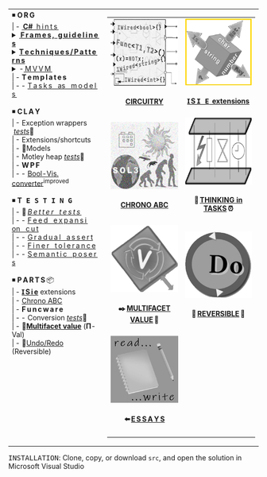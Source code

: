 <table><tr valign="top"><td>
<!--      O R G    --!>
◾ <b>O&thinsp;R&thinsp;G</b><br />
|&thinsp;- <a title="&nbsp;&lArr;read-write article" href="https://github.com/Kyriosity/read-write/blob/main/README+/.net/README+/cs-hints.md">&thinsp;<b>C#</b>&nbsp;&nbsp;h&thinsp;i&thinsp;n&thinsp;t&thinsp;s&thinsp;</a><br />
            <!-- F R A M E S  /  R U L E S --!>
<details><summary><ins>&thinsp;<b>F&thinsp;r&thinsp;a&thinsp;m&thinsp;e&thinsp;s</ins>&thinsp;,<ins>&nbsp;&nbsp;g&thinsp;u&thinsp;i&thinsp;d&thinsp;e&thinsp;l&thinsp;i&thinsp;n&thinsp;e&thinsp;s</b>&thinsp;</ins></summary>
|&thinsp;-&thinsp;-&nbsp;📖&thinsp;<a href="README+/frames"><i>&thinsp;I&thinsp;n&thinsp;t&thinsp;r&thinsp;o&thinsp;</i></a><br />
|&thinsp;-&thinsp;- <a href="README+/frames/README+/reinforced_inheretance.md"> R&thinsp;e&thinsp;i&thinsp;n&thinsp;f&thinsp;o&thinsp;r&thinsp;c&thinsp;e&thinsp;d&thinsp;&nbsp;&nbsp;&nbsp;i&thinsp;n&thinsp;h&thinsp;e&thinsp;r&thinsp;i&thinsp;t&thinsp;a&thinsp;n&thinsp;c&thinsp;e&thinsp;</a><br />
|&thinsp;-&thinsp;- <a href="README+/frames/README+/calls_on_null.md">C&thinsp;a&thinsp;l&thinsp;l&thinsp;s&nbsp;&nbsp;&nbsp;o&thinsp;n&nbsp;&nbsp;&nbsp;n&thinsp;u&thinsp;l&thinsp;l</a><br />            
</details>
            <!-- TECHNIQUE / PATTERN --!>
<details><summary><ins><b>T&thinsp;e&thinsp;c&thinsp;h&thinsp;n&thinsp;i&thinsp;q&thinsp;u&thinsp;e&thinsp;s&thinsp;/&thinsp;P&thinsp;a&thinsp;t&thinsp;t&thinsp;e&thinsp;r&thinsp;n&thinsp;s</b></ins>
            &nbsp;&nbsp;&nbsp;&nbsp;&nbsp;&nbsp;&nbsp;&nbsp;</summary>
|&thinsp;-&thinsp;- <a href="/README+/techniques/README+/polymorphism+/README.md">P&thinsp;o&thinsp;l&thinsp;y&thinsp;m&thinsp;o&thinsp;r&thinsp;p&thinsp;h&thinsp;i&thinsp;s&thinsp;m&thinsp;<sup>➕</sup></a><br />
|&thinsp;-&thinsp;- <a href="/README+/techniques/README+/lurk_init.md">"L&thinsp;u&thinsp;r&thinsp;k&thinsp;i&thinsp;n&thinsp;g"&nbsp;&nbsp;&nbsp;i&thinsp;n&thinsp;i&thinsp;t</a><br />
|&thinsp;-&thinsp;- <a href="/README+/techniques/README+/builders/README.md">B&thinsp;u&thinsp;i&thinsp;l&thinsp;d&thinsp;e&thinsp;r&thinsp;s</a><br />
|&thinsp;-&thinsp;-&thinsp;-&thinsp;-&nbsp;<a href="/src/TuttiFrutti/WizConstr/README.md">Wizard blocks</a><br />
|&thinsp;-&thinsp;- <a href="/README+/techniques/README+/circuitry/README.md"><b>C<samp>&thinsp;I&thinsp;R&thinsp;C&thinsp;U&thinsp;I&thinsp;T&thinsp;R&thinsp;Y</samp></b></a>
</details>
            <!-- M V V M  --!>
<details><summary>-<ins>&thinsp;M&thinsp;V&thinsp;V&thinsp;M&thinsp;</ins></summary>
|&thinsp;-&thinsp;- <a href="README+/decisions/README+/mvvm/mvvm-notification_orchestration.md">Notification orchestration</a><br />
|&thinsp;-&thinsp;- <a href="README+/decisions/README+/mvvm/mvvm-vmodel_cohesion.md">Model-ViewModel cohesion</a><br />
</details>
|&thinsp;- <b>T&thinsp;e&thinsp;m&thinsp;p&thinsp;l&thinsp;a&thinsp;t&thinsp;e&thinsp;s</b><br />
|&thinsp;-&thinsp;- <a href="README+/decisions/README+/think_in_tasks/README.md">T&thinsp;a&thinsp;s&thinsp;k&thinsp;s&nbsp;&nbsp;&nbsp;as&nbsp;&nbsp;&nbsp;m&thinsp;o&thinsp;d&thinsp;e&thinsp;l&thinsp;s&thinsp;</a><br />
<br /><!--      C L A Y    --!>
◾ <b>C&thinsp;L&thinsp;A&thinsp;Y</b><br />
|&thinsp;- Exception wrappers &nbsp;<a href="src/TuttiFrutti/ExtensionsTests/Exceptions"><i>tests</i></a>🧪<br />
|&thinsp;- Extensions/shortcuts<br />
|&thinsp;- 🚧Models<br />
|&thinsp;- Motley heap <a href="src/TuttiFrutti/AbcStructTests/Heaps"><i>tests</i></a>🧪<br />
|&thinsp;- <b>W&thinsp;P&thinsp;F</b><br />
|&thinsp;-&thinsp;- <a href="README+/snippets/wpf/bool2viz_improved.md">Bool-Vis. converter</a><sup>improved</sup><br />
<br /><!--               T E S T I N G   --!>
◾ <b>T<samp>&thinsp;E&thinsp;S&thinsp;T&thinsp;I&thinsp;N&thinsp;G</samp></b><br />
|&thinsp;- 📖&thinsp;<a href="README+/tests"><i>B&thinsp;e&thinsp;t&thinsp;t&thinsp;e&thinsp;r&nbsp;&nbsp;&nbsp;t&thinsp;e&thinsp;s&thinsp;t&thinsp;s&thinsp;</i></a><br />
|&thinsp;-&thinsp;- <a href="README+/tests/README+/prog_tests-cut_feeds.md">F&thinsp;e&thinsp;e&thinsp;d&nbsp;&nbsp;&nbsp;e&thinsp;x&thinsp;p&thinsp;a&thinsp;n&thinsp;s&thinsp;i&thinsp;on&nbsp;&nbsp;&nbsp;c&thinsp;u&thinsp;t</a><br />
|&thinsp;-&thinsp;- <a href="README+/tests/README+/unit_test-gradual_assert.md">G&thinsp;r&thinsp;a&thinsp;d&thinsp;u&thinsp;a&thinsp;l&nbsp;&nbsp;&nbsp;a&thinsp;s&thinsp;s&thinsp;e&thinsp;r&thinsp;t</a><br />
|&thinsp;-&thinsp;- <a href="README+/tests/README+/val_tests-tolerance.md">F&thinsp;i&thinsp;n&thinsp;e&thinsp;r&nbsp;&nbsp;&nbsp;t&thinsp;o&thinsp;l&thinsp;e&thinsp;r&thinsp;a&thinsp;n&thinsp;c&thinsp;e</a><br />
|&thinsp;-&thinsp;- <a href="README+/tests/README+/prog_tests-semantics.md">S&thinsp;e&thinsp;m&thinsp;a&thinsp;n&thinsp;t&thinsp;i&thinsp;c&nbsp;&nbsp;&nbsp;p&thinsp;o&thinsp;s&thinsp;e&thinsp;r&thinsp;s</a><br />
<br/><!--           PARTS -->
◾ <b>P&thinsp;A&thinsp;R&thinsp;T&thinsp;S</b>&thinsp;📦<br />
|&thinsp;- <a href="README+/parts/_ext/ISie/README.md"><b>Ɪ&thinsp;S&thinsp;i&thinsp;e</b></a> extensions<br />
|&thinsp;- <a href="README+/parts/AbcChrono">Chrono ABC</a><br />
|&thinsp;- <b>F&thinsp;u&thinsp;n&thinsp;c&thinsp;w&thinsp;a&thinsp;r&thinsp;e</b><br />
|&thinsp;-&thinsp;- Conversion&nbsp;<a href="src/TuttiFrutti/ExtensionsTests/Exceptions"><i>tests</i></a>🧪</br />
|&thinsp;- 🐝<a name="UVal" href="README+/parts/MultifacetVal"><b>Multifacet value</b></a> (<b>Π</b>-Val)<br />
|&thinsp;- 🚧<a href="README+/parts/Rvrs">Undo/Redo</a> (Reversible)<br />
</td><td> 
  <table><tr align="center">
    <td>             <!--    C I R C U I T R Y     --!>
      <a href="README+/techniques/README+/circuitry/README.md"><img src="README+/_rsc/img/_nav/tiles/Circuitry_bw-200px.png" alt="&nbsp;Object-oriented Circuitry"/></a>
      <h4><a href="README+/techniques/README+/circuitry/README.md">CIRCUITRY</a></h4>
     </td>
     <td>          <!--    I S i e     --!>
      <a href="README+/parts/_ext/ISie/README.md"><img src="README+/_rsc/img/_nav/tiles/ISie_highlight-200px.png" alt="&nbsp;&nbsp;⭐I&nbsp;S&thinsp;i&thinsp;e⭐&nbsp;&nbsp;&nbsp;"/></a>
      <h4><a href="README+/parts/_ext/ISie/README.md">Ɪ&thinsp;S&thinsp;<samp>I&thinsp;E</samp>&nbsp;&thinsp;extensions</a></h4>
     </td>
                                      </tr><tr></tr><tr align="center">
    <td>             <!--    C H R O N O     --!>
      <a href="README+/parts/AbcChrono/README.md"><img src="README+/_rsc/img/_nav/tiles/Chrono_bw-200px.jpg" alt="&nbsp;Chronology lib"/></a>
      <h4><a href="README+/parts/AbcChrono/README.md">CHRONO ABC</a></h4>
    </td>
    <td>      <!--    T A S K S   a s   M O D E L     --!>
      <a href="README+/decisions/README+/think_in_tasks/README.md"><img src="README+/_rsc/img/_nav/tiles/TaskAsModel_bw-200px.png" alt="&nbsp;&nbsp;Value as promise"/></a>
      <h4>🐝&thinsp;<a href="/README+/decisions/README+/think_in_tasks/README.md">THINKING in TASKS</a>&thinsp;⏰</h4>
    </td>
                                        </tr><tr></tr><tr align="center">
    <td>               
      <a href="README+/parts/MultifacetVal/README.md"><img src="README+/_rsc/img/_nav/tiles/U-Val_bw-200px.png" alt="&nbsp;Multifacet value"/></a>
      <h4>✒️&thinsp;<a href="README+/parts/MultifacetVal/README.md">MULTIFACET VALUE</a>&thinsp;🐝</h4>
    </td>
   <td>                 <!--    U N D O     --!>
      <a href="README+/parts/Rvrs/README.md"><img src="README+/_rsc/img/_nav/tiles/UndoRedo_bw_200px.png" alt="&nbsp;Undo-Redo"/></a>
      <h4>🚧&thinsp;<a href="README+/parts/Rvrs/README.md">REVERSIBLE</a>&thinsp;🚧</h4></div>
    </td>
                                 </tr><tr></tr><tr align="center">
    <td>                                                  <!--    R E A D - W R I T E     --!>
      <a href="https://github.com/Kyriosity/read-write/blob/main/README+/pencraft/README+/essays/README.md"><img src="README+/_rsc/img/_nav/tiles/read-write_200px.jpg" alt="&nbsp;READ-WRITE repo" title="&nbsp;Collection in the read-write repository"/></a>
       <h4>⬅️&thinsp;<a href="https://github.com/Kyriosity/read-write/blob/main/README+/pencraft/README+/essays/README.md">E&thinsp;S&thinsp;S&thinsp;A&thinsp;Y&thinsp;S</a></h4>
    </td>
  </tr></table>
</td></tr></table>

<samp>INSTALLATION</samp>: Clone, copy, or download `src`, and open the solution in Microsoft Visual Studio
